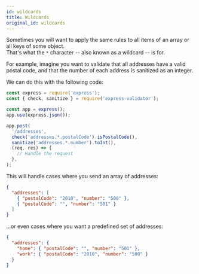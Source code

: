 ```yaml
---
id: wildcards
title: Wildcards
original_id: wildcards
---
```


Sometimes you will want to apply the same rules to all items of an array or all keys of some object.  
That's what the `*` character -- also known as a wildcard -- is for.

For example, imagine you want to validate that all addresses have a valid postal code,
and that the number of each address is sanitized as an integer.

We can do this with the following code:

```js
const express = require('express');
const { check, sanitize } = require('express-validator');

const app = express();
app.use(express.json());

app.post(
  '/addresses',
  check('addresses.*.postalCode').isPostalCode(),
  sanitize('addresses.*.number').toInt(),
  (req, res) => {
    // Handle the request
  },
);
```

This will handle cases where you send an array of addresses:

```json
{
  "addresses": [
    { "postalCode": "2010", "number": "500" },
    { "postalCode": "", "number": "501" }
  ]
}
```

...or even cases where you want a predefined set of addresses:

```json
{
  "addresses": {
    "home": { "postalCode": "", "number": "501" },
    "work": { "postalCode": "2010", "number": "500" }
  }
}
```
